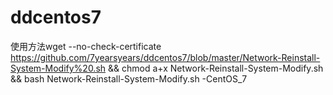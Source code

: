 # ddcentos7
使用方法wget --no-check-certificate https://github.com/7yearsyears/ddcentos7/blob/master/Network-Reinstall-System-Modify%20.sh && chmod a+x Network-Reinstall-System-Modify.sh && bash Network-Reinstall-System-Modify.sh -CentOS_7
